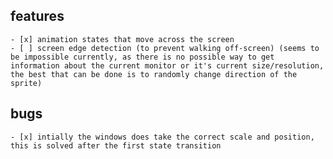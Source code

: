 ## features
    - [x] animation states that move across the screen
    - [ ] screen edge detection (to prevent walking off-screen) (seems to be impossible currently, as there is no possible way to get information about the current monitor or it's current size/resolution, the best that can be done is to randomly change direction of the sprite)

## bugs
    - [x] intially the windows does take the correct scale and position, this is solved after the first state transition
